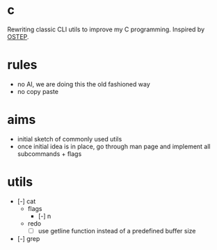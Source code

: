 # c
Rewriting classic CLI utils to improve my C programming. Inspired by [OSTEP](https://pages.cs.wisc.edu/~remzi/OSTEP/).

# rules
- no AI, we are doing this the old fashioned way
- no copy paste

# aims
- initial sketch of commonly used utils
- once initial idea is in place, go through man page and implement all subcommands + flags

# utils
- [-] cat
    - flags
        - [-] n
    - redo
        - [ ] use getline function instead of a predefined buffer size
- [-] grep
